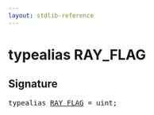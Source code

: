 ```yaml
---
layout: stdlib-reference
---
```


# typealias RAY\_FLAG

## Signature

<pre>
<span class='code_keyword'>typealias</span> <a href="/stdlib-reference/types/RAY_FLAG" class="code_type">RAY_FLAG</a> = uint;
</pre>

